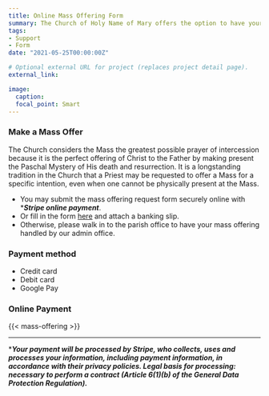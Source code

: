 ```yaml
---
title: Online Mass Offering Form
summary: The Church of Holy Name of Mary offers the option to have your intentions remembered daily, you can request a specific Mass or Masses for your personal intention, which will be offered individually by parish priest.
tags:
- Support
- Form
date: "2021-05-25T00:00:00Z"

# Optional external URL for project (replaces project detail page).
external_link:

image:
  caption:
  focal_point: Smart
---
```


### Make a Mass Offer
The Church considers the Mass the greatest possible prayer of intercession because it is the perfect offering of Christ to the Father by making present the Paschal Mystery of His death and resurrection. It is a longstanding tradition in the Church that a Priest may be requested to offer a Mass for a specific intention, even when one cannot be physically present at the Mass.

* You may submit the mass offering request form securely online with ****Stripe online payment***.
* Or fill in the form [here](#) and attach a banking slip.
* Otherwise, please walk in to the parish office to have your mass offering handled by our admin office.

### Payment method
* Credit card
* Debit card
* Google Pay

### Online Payment

{{< mass-offering >}}

---
****Your payment will be processed by Stripe, who collects, uses and processes your information, including payment information, in accordance with their privacy policies. Legal basis for processing: necessary to perform a contract (Article 6(1)(b) of the General Data Protection Regulation).***
